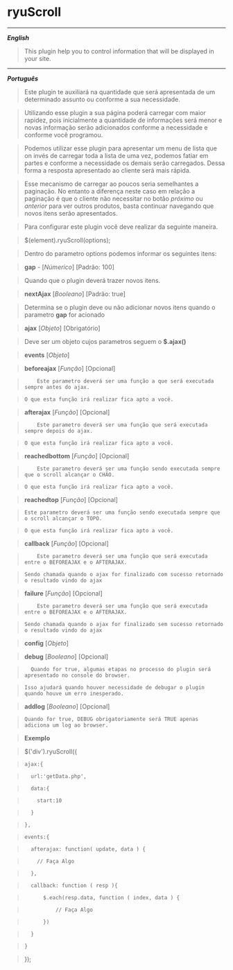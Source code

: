 ryuScroll
=======

----------
***English***

> This plugin help you to control information that will be displayed in your site. 

----------

***Português***

> Este plugin te auxiliará na quantidade que será apresentada de um determinado assunto ou conforme a sua necessidade.

> Utilizando esse plugin a sua página poderá carregar com maior rapidez, pois inicialmente a quantidade de informações será menor e novas informação serão adicionados conforme a necessidade e conforme você programou.

> Podemos utilizar esse plugin para apresentar um menu de lista que on invés de carregar toda a lista de uma vez, podemos fatiar em partes e conforme a necessidade os demais serão carregados. Dessa forma a resposta apresentado ao cliente será mais rápida.

> Esse mecanismo de carregar ao poucos seria semelhantes a paginação. No entanto a diferença neste caso em relação a paginação é que o cliente não
necessitar no botão *próximo* ou *anterior* para ver outros produtos, basta continuar navegando que novos itens serão apresentados.

> Para configurar este plugin você deve realizar da seguinte maneira.

>	$(element).ryuScroll(options);

>	Dentro do parametro options podemos informar os seguintes itens:

>	**gap**	- [*Númerico*]	[Padrão: 100]

>	Quando que o plugin deverá trazer novos itens.

>	**nextAjax**	[*Booleano*]	[Padrão: true]

>	Determina se o plugin deve ou não adicionar novos itens quando o parametro **gap** for acionado

>	**ajax**	[*Objeto*]	[Obrigatório]

>	Deve ser um objeto cujos parametros seguem o **$.ajax()**

>	**events**	[*Objeto*]

>	**beforeajax**	[*Função*]	[Opcional]

>		  Este parametro deverá ser uma função a que será executada sempre antes do ajax. 

>     O que esta função irá realizar fica apto a você.

>	**afterajax**	[*Função*]	[Opcional]

>		  Este parametro deverá ser uma função que será executada sempre depois do ajax.

>     O que esta função irá realizar fica apto a você.

> **reachedbottom**	[*Função*]	[Opcional]

>		  Este parametro deverá ser uma função sendo executada sempre que o scroll alcançar o CHÃO.

>     O que esta função irá realizar fica apto a você.

>	**reachedtop**	[*Função*]	[Opcional]

>     Este parametro deverá ser uma função sendo executada sempre que o scroll alcançar o TOPO.

>     O que esta função irá realizar fica apto a você.

>	**callback**	[*Função*]	[Opcional]

>		  Este parametro deverá ser uma função que será executada entre o BEFOREAJAX e o AFTERAJAX.

>     Sendo chamada quando o ajax for finalizado com sucesso retornado o resultado vindo do ajax

> **failure**	[*Função*]	[Opcional]

>		  Este parametro deverá ser uma função que será executada entre o BEFOREAJAX e o AFTERAJAX.

>     Sendo chamada quando o ajax for finalizado sem sucesso retornado o resultado vindo do ajax

>	**config**	[*Objeto*]

>	**debug**	[*Booleano*]	[Opcional]

>	    Quando for true, algumas etapas no processo do plugin será apresentado no console do browser.

>     Isso ajudará quando houver necessidade de debugar o plugin quando houve um erro inesperado.

>	**addlog**	[*Booleano*]	[Opcional]

>     Quando for true, DEBUG obrigatoriamente será TRUE apenas adiciona um log ao browser.

>	**Exemplo**

>	$('div').ryuScroll({

>	  ajax:{

>	    url:'getData.php',

>	    data:{

>	      start:10

>	    }

>	  },

>	  events:{

>	    afterajax: function( update, data ) {

>	      // Faça Algo

>	    },

>	    callback: function ( resp ){

>	        $.each(resp.data, function ( index, data ) {

>	            // Faça Algo

>	        })

>	    }

>	  }

>	});
